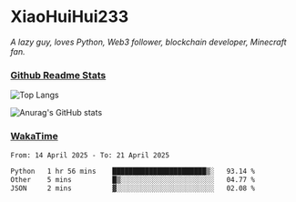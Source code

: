 # XiaoHuiHui233

*A lazy guy, loves Python, Web3 follower, blockchain developer, Minecraft fan.*

### [Github Readme Stats](https://github.com/anuraghazra/github-readme-stats)

![Top Langs](https://github-readme-stats.vercel.app/api/top-langs/?username=XiaoHuiHui233&layout=compact&theme=github_dark)

![Anurag's GitHub stats](https://github-readme-stats.vercel.app/api?username=XiaoHuiHui233&show_icons=true&theme=github_dark)

### [WakaTime](https://wakatime.com)

<!--START_SECTION:waka-->

```txt
From: 14 April 2025 - To: 21 April 2025

Python   1 hr 56 mins    ███████████████████████▒░   93.14 %
Other    5 mins          █▒░░░░░░░░░░░░░░░░░░░░░░░   04.77 %
JSON     2 mins          ▓░░░░░░░░░░░░░░░░░░░░░░░░   02.08 %
```

<!--END_SECTION:waka-->
